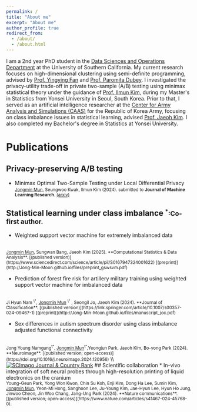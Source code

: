 ```yaml
---
permalink: /
title: "About me"
excerpt: "About me"
author_profile: true
redirect_from: 
  - /about/
  - /about.html
---
```

I am a 2nd year PhD student in the [Data Sciences and Operations Department](https://www.marshall.usc.edu/departments/data-sciences-and-operations)
at the University of Southern California. My current research focuses on high-dimensional clustering using semi-definite programming, advised by [Prof. Yingying Fan](https://faculty.marshall.usc.edu/yingying-fan/) and [Prof. Paromita Dubey](https://www.paromitadubey.com/).
 I investigated  the privacy-utility trade-off in private two-sample (A/B) testing using minimax statistical theory under the guidance of [Prof. Ilmun Kim](https://ilmunk.github.io/), during  my Master's  in Statistics from Yonsei University in Seoul, South Korea. Prior to that, I served as an artificial intelligence researcher at the [Center for Army Analysis and Simulations (CAAS)](https://www.army.mil.kr/english/357/subview.do) for the Republic of Korea Army, focusing on class imbalance issues in statistical learning, advised [Prof. Jaeoh Kim](https://sites.google.com/inha.ac.kr/pcrl/members/professor?authuser=0). I also completed my Bachelor's degree in Statistics at Yonsei University.

# Publications

## Privacy-preserving A/B testing

* Minimax Optimal Two-Sample Testing under Local Differential Privacy <br />
<small><u>Jongmin Mun</u>, Seungwoo Kwak, Ilmun Kim (2024). submitted to **Journal of Machine Learning Research**. [(arxiv)](https://arxiv.org/abs/2411.09064)</small>

## Statistical learning under class imbalance <small>$^*$:Co-first author.</small>
* Weighted support vector machine for extremely imbalanced data
<br />
<small><u>Jongmin Mun</u>, Sungwan Bang, Jaeoh Kim (2025). **Computational Statistics & Data Analysis**. [(published version)](https://www.sciencedirect.com/science/article/pii/S0167947324001622) [(preprint)](http://Jong-Min-Moon.github.io/files/preprint_gswsvm.pdf)
</small>

* Prediction of forest fire risk for artillery military training using weighted support vector machine for imbalanced data
<br />
<small>Ji Hyun Nam
<sup>\*</sup>, 
<u>Jongmin Mun</u>
<sup>\*</sup> , Seongil Jo, Jaeoh Kim (2024). **Journal of Classification**. [(published version)](https://link.springer.com/article/10.1007/s00357-024-09467-1) [(preprint)](http://Jong-Min-Moon.github.io/files/manuscript_joc.pdf)</small>

* Sex differences in autism spectrum disorder using class imbalance adjusted functional connectivity
<br />
<small>
 Jong Young Namgung<sup>\*</sup>, 
<u>Jongmin Mun</u><sup>\*</sup>,Yeongjun Park,  Jaeoh Kim, Bo-yong Park (2024). **Neuroimage**. [(published version; open-access)](https://doi.org/10.1016/j.neuroimage.2024.120956)</small>
\\
<a href="https://www.scimagojr.com/journalsearch.php?q=17495&amp;tip=sid&amp;exact=no" title="SCImago Journal &amp; Country Rank"><img border="0" src="https://www.scimagojr.com/journal_img.php?id=17495" alt="SCImago Journal &amp; Country Rank"  /></a>
## Scientific collaboration
* In-vivo integration of soft neural probes through high-resolution printing of liquid electronics on the cranium
<br />
<small>
Young-Geun Park, Yong Won Kwon, Chin Su Koh, Enji Kim, Dong Ha Lee, Sumin Kim, <u>Jongmin Mun</u>, Yeon-Mi Hong, Sanghoon Lee, Ju-Young Kim, Jae-Hyun Lee, Hyun Ho Jung, Jinwoo Cheon, Jin Woo Chang, Jang-Ung Park (2024). **Nature communications**.  [(published version; open-access)](https://www.nature.com/articles/s41467-024-45768-0).</small>


<br />

